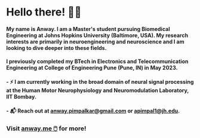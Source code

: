 # Hello there! 🧠🦾

#### My name is Anway. I am a Master's student pursuing Biomedical Engineering at Johns Hopkins University (Baltimore, USA). My research interests are primarily in neuroengineering and neuroscience and I am looking to dive deeper into these fields.

#### I previously completed my BTech in Electronics and Telecommunication Engineering at College of Engineering Pune (Pune, IN) in May 2023.

#### - ⚡ I am currently working in the broad domain of neural signal processing at the Human Motor Neurophysiology and Neuromodulation Laboratory, IIT Bombay.

#### - 📬 Reach out at anway.pimpalkar@gmail.com or apimpal1@jh.edu.

### Visit [anway.me 🖱️](https://anway.me) for more!
